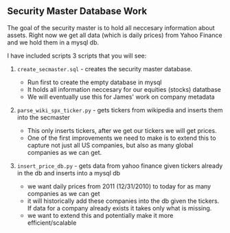 Security Master Database Work
---
The goal of the security master is to hold all neccesary information about assets. Right now we get all data (which is daily prices) from Yahoo Finance and we hold them in a mysql db.

I have included scripts 3 scripts that you will see:

1. `create_secmaster.sql` - creates the security master database.
	* Run first to create the empty database in mysql
	* It holds all information neccesary for our equities (stocks) datatbase 
	* We will eventually use this for James' work on company metadata

2. `parse_wiki_spx_ticker.py` - gets tickers from wikipedia and inserts them into the secmaster
	* This only inserts tickers, after we get our tickers we will get prices.
	* One of the first improvements we need to make is to extend this to capture not just all US companies, but also as many global companies as we can get.

3. `insert_price_db.py` - gets data from yahoo finance given tickers already in the db and inserts into a mysql db
	* we want daily prices from 2011 (12/31/2010) to today for as many companies as we can get
	* it will historically add these companies into the db given the tickers. If data for a company already exists it takes only what is missing.
	* we want to extend this and potentially make it more efficient/scalable

	 

